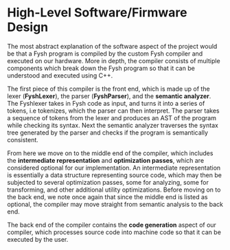 # High-Level Software/Firmware Design

The most abstract explanation of the software aspect of the project would be
that a Fysh program is compiled by the custom Fysh compiler and executed on our
hardware. More in depth, the compiler consists of multiple components which
break down the Fysh program so that it can be understood and executed using C++.

The first piece of this compiler is the front end, which is made up of the lexer
(**FyshLexer**), the parser (**FyshParser**), and the **semantic analyzer**. The
Fyshlexer takes in Fysh code as input, and turns it into a series of tokens, i.e
tokenizes, which the parser can then interpret. The parser takes a sequence of
tokens from the lexer and produces an AST of the program while checking its
syntax. Next the semantic analyzer traverses the syntax tree generated by the
parser and checks if the program is semantically consistent.

From here we move on to the middle end of the compiler, which includes the
**intermediate representation** and **optimization passes**, which are
considered optional for our implementation. An intermediate representation is
essentially a data structure representing source code, which may then be
subjected to several optimization passes, some for analyzing, some for
transforming, and other additional utility optimizations. Before moving on to
the back end, we note once again that since the middle end is listed as
optional, the compiler may move straight from semantic analysis to the back end.

The back end of the compiler contains the **code generation** aspect of our
compiler, which processes source code into machine code so that it can be
executed by the user.
